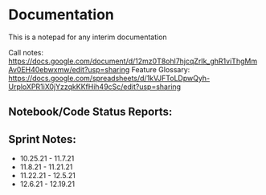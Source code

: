 # Documentation
This is a notepad for any interim documentation 

Call notes: https://docs.google.com/document/d/12mz0T8ohl7hjcqZrIk_ghR1viThgMmAv0EH40ebwxmw/edit?usp=sharing
Feature Glossary: https://docs.google.com/spreadsheets/d/1kVJFToLDpwQyh-UrploXPR1iX0jYzzqkKKfHih49cSc/edit?usp=sharing

## Notebook/Code Status Reports:

## Sprint Notes:
* 10.25.21 - 11.7.21
* 11.8.21 - 11.21.21
* 11.22.21 - 12.5.21
* 12.6.21 - 12.19.21